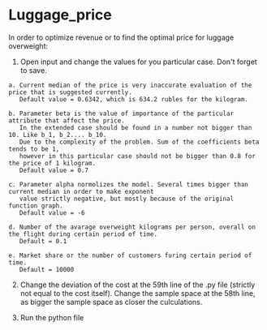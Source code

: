 # Luggage_price
In order to optimize revenue or to find the optimal price for luggage overweight:

  1. Open input and change the values for you particular case. Don't forget to save.
  
    a. Current median of the price is very inaccurate evaluation of the price that is suggested currently. 
       Default value = 0.6342, which is 634.2 rubles for the kilogram.
       
    b. Parameter beta is the value of importance of the particular attribute that affect the price. 
       In the extended case should be found in a number not bigger than 10. Like b_1, b_2.... b_10.
       Due to the complexity of the problem. Sum of the coefficients beta tends to be 1, 
       however in this particular case should not be bigger than 0.8 for the price of 1 kilogram. 
       Default value = 0.7
       
    c. Parameter alpha normolizes the model. Several times bigger than current median in order to make exponent
       value strictly negative, but mostly because of the original function graph. 
       Default value = -6
       
    d. Number of the avarage overweight kilograms per person, overall on the flight during certain period of time.  
       Default = 0.1
       
    e. Market share or the number of customers furing certain period of time.
       Default = 10000
    
  2. Change the deviation of the cost at the 59th line of the .py file (strictly not equal to the
     cost itself). Change the sample space at the 58th line, as bigger the sample space as closer the culculations.
  
  3. Run the python file
